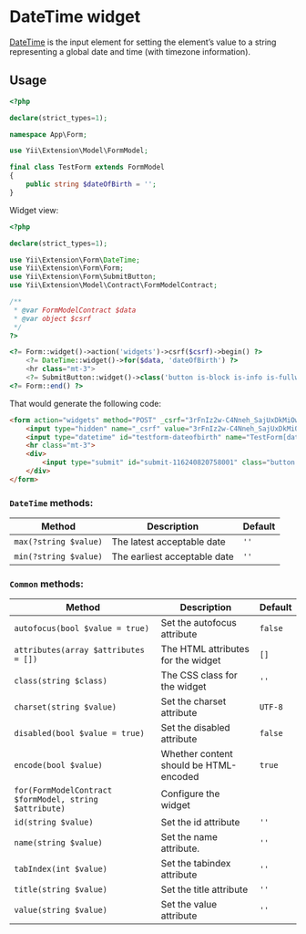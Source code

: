 # DateTime widget

[DateTime](https://www.w3.org/TR/2012/WD-html-markup-20120329/input.datetime.html#input.datetime) is the input element for setting the element’s value to a string representing a global date and time (with timezone information).

## Usage

```php
<?php

declare(strict_types=1);

namespace App\Form;

use Yii\Extension\Model\FormModel;

final class TestForm extends FormModel
{
    public string $dateOfBirth = '';
}
```

Widget view:

```php
<?php

declare(strict_types=1);

use Yii\Extension\Form\DateTime;
use Yii\Extension\Form\Form;
use Yii\Extension\Form\SubmitButton;
use Yii\Extension\Model\Contract\FormModelContract;

/**
 * @var FormModelContract $data
 * @var object $csrf
 */
?>

<?= Form::widget()->action('widgets')->csrf($csrf)->begin() ?>
    <?= DateTime::widget()->for($data, 'dateOfBirth') ?>
    <hr class="mt-3">
    <?= SubmitButton::widget()->class('button is-block is-info is-fullwidth')->value('Save') ?>
<?= Form::end() ?>
```

That would generate the following code:

```html
<form action="widgets" method="POST" _csrf="3rFnIz2w-C4Nneh_SajUxDkMiOwaJqfC1sBfGMsh5Lqx_RVhD-e_b3n0n00sm-OgW03GhExRzPbhh290okiu9g==">
    <input type="hidden" name="_csrf" value="3rFnIz2w-C4Nneh_SajUxDkMiOwaJqfC1sBfGMsh5Lqx_RVhD-e_b3n0n00sm-OgW03GhExRzPbhh290okiu9g==">
    <input type="datetime" id="testform-dateofbirth" name="TestForm[dateOfBirth]">
    <hr class="mt-3">
    <div>
        <input type="submit" id="submit-116240820758001" class="button is-block is-info is-fullwidth" name="submit-116240820758001" value="Save">
    </div>
</form>
```

### `DateTime` methods: 

| Method                | Description                  | Default |
|-----------------------|------------------------------|---------|
| `max(?string $value)` | The latest acceptable date   | `''`    |
| `min(?string $value)` | The earliest acceptable date | `''`    |

### `Common` methods:

| Method                                                  | Description                            | Default |
|---------------------------------------------------------|----------------------------------------|---------|
| `autofocus(bool $value = true)`                         | Set the autofocus attribute            | `false` |
| `attributes(array $attributes = [])`                    | The HTML attributes for the widget     | `[]`    |
| `class(string $class)`                                  | The CSS class for the widget           | `''`    |
| `charset(string $value)`                                | Set the charset attribute              | `UTF-8` |
| `disabled(bool $value = true)`                          | Set the disabled attribute             | `false` |
| `encode(bool $value)`                                   | Whether content should be HTML-encoded | `true`  |
| `for(FormModelContract $formModel, string $attribute)` | Configure the widget                   |         |
| `id(string $value)`                                     | Set the id attribute                   | `''`    |
| `name(string $value)`                                   | Set the name attribute.                | `''`    |
| `tabIndex(int $value)`                                  | Set the tabindex attribute             | `''`    |
| `title(string $value)`                                  | Set the title attribute                | `''`    |
| `value(string $value)`                                  | Set the value attribute                | `''`    |
